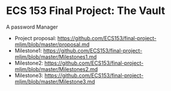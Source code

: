 # ECS 153 Final Project: The Vault
A password Manager

+ Project proposal: https://github.com/ECS153/final-project-mljm/blob/master/proposal.md
+ Milestone1: https://github.com/ECS153/final-project-mljm/blob/master/Milestones1.md
+ Milestone2: https://github.com/ECS153/final-project-mljm/blob/master/Milestones2.md
+ Milestone3: https://github.com/ECS153/final-project-mljm/blob/master/Milestone3.md
